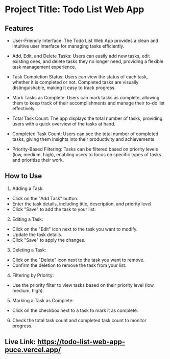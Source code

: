 
# Project Title: Todo List Web App


## Features

- User-Friendly Interface: The Todo List Web App provides a clean and intuitive user interface for managing tasks efficiently.

- Add, Edit, and Delete Tasks: Users can easily add new tasks, edit existing ones, and delete tasks they no longer need, providing a flexible task management experience.

- Task Completion Status: Users can view the status of each task, whether it is completed or not. Completed tasks are visually distinguishable, making it easy to track progress.

- Mark Tasks as Complete: Users can mark tasks as complete, allowing them to keep track of their accomplishments and manage their to-do list effectively.

- Total Task Count: The app displays the total number of tasks, providing users with a quick overview of the tasks at hand.

- Completed Task Count: Users can see the total number of completed tasks, giving them insights into their productivity and achievements.

- Priority-Based Filtering: Tasks can be filtered based on priority levels (low, medium, high), enabling users to focus on specific types of tasks and prioritize their work.

## How to Use

   1. Adding a Task:

- Click on the "Add Task" button.
- Enter the task details, including title, description, and priority level.
- Click "Save" to add the task to your list.

2. Editing a Task:

- Click on the "Edit" icon next to the task you want to modify.
- Update the task details.
- Click "Save" to apply the changes.

3. Deleting a Task:

- Click on the "Delete" icon next to the task you want to remove.
- Confirm the deletion to remove the task from your list.

4. Filtering by Priority:
- Use the priority filter to view tasks based on their priority level (low, medium, high).

5. Marking a Task as Complete:

- Click on the checkbox next to a task to mark it as complete.


6. Check the total task count and completed task count to monitor  progress.

## Live Link: https://todo-list-web-app-puce.vercel.app/